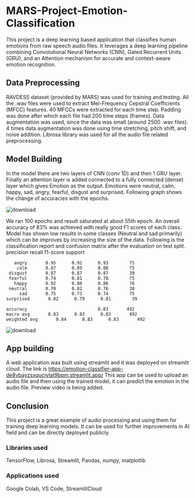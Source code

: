 # MARS-Project-Emotion-Classification
This project is a deep learning based application that classifies human emotions from raw speech audio files. It leverages a deep learning pipeline combining Convolutional Neural Networks (CNN), Gated Recurrent Units (GRU), and an Attention mechanism for accurate and context-aware emotion recognition.
## Data Preprocessing
RAVDESS dataset (provided by MARS) was used for training and testing. All the .wav files were used to extract Mel-Frequency Cepstral Coefficients (MFCC) features. 40 MFCCs were extracted for each time step. Padding was done after which each file had 200 time steps (frames). Data augmentation was used, since the data was small (around 2500 .wav files). 4 times data augmentation was done using time stretching, pitch shift, and noise addition. Librosa library was used for all the audio file related preprocessing.
## Model Building
In the model there are two layers of CNN (conv 1D) and then 1 GRU layer. Finally an attention layer is added connected to a fully connected (dense) layer which gives Emotion as the output. Emotions were neutral, calm, happy, sad, angry, fearful, disgust and surprised. Following graph shows the change of accuracies with the epochs.

![download](https://github.com/user-attachments/assets/2017311a-3d70-4746-8a7d-dd85aac749a5)

We ran 100 epochs and result saturated at about 55th epoch. An overall accuracy of 83% was achieved with really good F1 scores of each class. Model has shown low results in some classes (Neutral and sad primarily) which can be improves by increasing the size of the data. Following is the classification report and confusion matrix after the evaluation on test split.
  precision    recall  f1-score   support

       angry       0.95      0.92      0.93        75
        calm       0.87      0.89      0.88        75
     disgust       0.87      0.87      0.87        39
     fearful       0.74      0.81      0.78        75
       happy       0.92      0.80      0.86        76
     neutral       0.70      0.82      0.76        38
         sad       0.75      0.73      0.74        75
    surprised       0.82      0.79      0.81        39

    accuracy                           0.83       492
    macro avg       0.83      0.83      0.83       492
    weighted avg       0.84      0.83      0.83       492
![download](https://github.com/user-attachments/assets/72ecd2f1-6fac-4083-8632-35e822f6b157)

## App building
A web application was built using streamlit and it was deployed on streamlit cloud. The link is https://emotion-classifier-app-de8vbayzsxqucjylat9bpm.streamlit.app/
This app can be used to upload an audio file and then using the trained model, it can predict the emotion in the audio file. Preview video is being added.

## Conclusion
This project is a great example of audio processing and using them for training deep learning models. It can be used for further improvements in AI field and can be directly deployed publicly.
### Libraries used
TensorFlow, Librosa, Streamlit, Pandas, numpy, matplotlib
### Applications used
Google Colab, VS Code, StreamlitCloud
